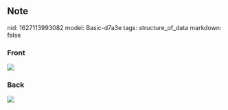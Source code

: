 ## Note
nid: 1627113993082
model: Basic-d7a3e
tags: structure_of_data
markdown: false

### Front
<img src="paste-72ee3bd9ff851193eb331e3c49fcc793a30f97c4.jpg">

### Back
<img src="paste-14b1b0952b15fddc47274e1c50b91f338cd28fee.jpg">
